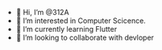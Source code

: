 - 👋 Hi, I’m @312A
- 👀 I’m interested in Computer Scicence.
- 🌱 I’m currently learning Flutter
- 💞️ I’m looking to collaborate with devloper


<!---
312A/312A is a ✨ special ✨ repository because its `README.md` (this file) appears on your GitHub profile.
You can click the Preview link to take a look at your changes.
--->
